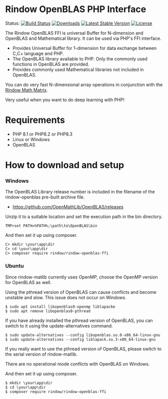 Rindow OpenBLAS PHP Interface
=============================
Status:
[![Build Status](https://github.com/rindow/rindow-openblas-ffi/workflows/tests/badge.svg)](https://github.com/rindow/rindow-openblas-ffi/actions)
[![Downloads](https://img.shields.io/packagist/dt/rindow/rindow-openblas-ffi)](https://packagist.org/packages/rindow/rindow-openblas-ffi)
[![Latest Stable Version](https://img.shields.io/packagist/v/rindow/rindow-openblas-ffi)](https://packagist.org/packages/rindow/rindow-openblas-ffi)
[![License](https://img.shields.io/packagist/l/rindow/rindow-openblas-ffi)](https://packagist.org/packages/rindow/rindow-openblas-ffi)

The Rindow OpenBLAS FFI is universal Buffer for N-dimension and OpenBLAS and Mathematical library.
It can be used via PHP's FFI interface.

- Provides Universal Buffer for 1-dimension for data exchange between C,C+ language and PHP.
- The OpenBLAS library available to PHP. Only the commonly used functions in OpenBLAS are provided.
- Provides commonly used Mathematical libraries not included in OpenBLAS.

You can do very fast N-dimensional array operations in conjunction with the [Rindow Math Matrix](https://github.com/rindow/rindow-math-matrix).

Very useful when you want to do deep learning with PHP!

Requirements
============

- PHP 8.1 or PHP8.2 or PHP8.3
- Linux or Windows
- OpenBLAS

How to download and setup
=========================

### Windows
The OpenBLAS Library release number is included in the filename of the rindow-openblas pre-built archive file.

- https://github.com/OpenMathLib/OpenBLAS/releases

Unzip it to a suitable location and set the execution path in the bin directory.

```shell
TMP>set PATH=%PATH%;\path\to\OpenBLAS\bin
```

And then set it up using composer.

```shell
C> mkdir \your\app\dir
C> cd \your\app\dir
C> composer require rindow/rindow-openblas-ffi
```

### Ubuntu
Since rindow-matlib currently uses OpenMP, choose the OpenMP version for OpenBLAS as well.

Using the pthread version of OpenBLAS can cause conflicts and become unstable and slow.
This issue does not occur on Windows.


```shell
$ sudo apt install libopenblas0-openmp liblapacke
$ sudo apt remove libopenblas0-pthread
```

If you have already installed the pthread version of OpenBLAS, you can switch to it using the update-alternatives command.

```shell
$ sudo update-alternatives --config libopenblas.so.0-x86_64-linux-gnu
$ sudo update-alternatives --config liblapack.so.3-x86_64-linux-gnu
```

If you really want to use the pthread version of OpenBLAS, please switch to the serial version of rindow-matlib.

There are no operational mode conflicts with OpenBLAS on Windows.

And then set it up using composer.
```shell
$ mkdir \your\app\dir
$ cd \your\app\dir
$ composer require rindow/rindow-openblas-ffi
```
